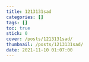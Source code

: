 ```yaml
---
title: 1213131sad
categories: []
tags: []
toc: true
stick: 0
cover: /posts/1213131sad/
thumbnail: /posts/1213131sad/
date: 2021-11-10 01:07:00
---
```


